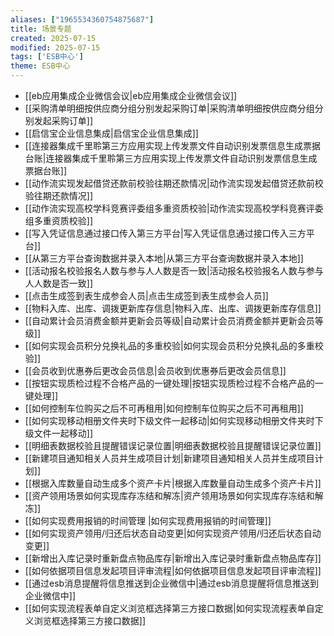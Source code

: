 ```yaml
---
aliases: ["1965534360754875687"]
title: 场景专题
created: 2025-07-15
modified: 2025-07-15
tags: ['ESB中心']
theme: ESB中心
---
```


- [[eb应用集成企业微信会议|eb应用集成企业微信会议]]
- [[采购清单明细按供应商分组分别发起采购订单|采购清单明细按供应商分组分别发起采购订单]]
- [[启信宝企业信息集成|启信宝企业信息集成]]
- [[连接器集成千里聆第三方应用实现上传发票文件自动识别发票信息生成票据台账|连接器集成千里聆第三方应用实现上传发票文件自动识别发票信息生成票据台账]]
- [[动作流实现发起借贷还款前校验往期还款情况|动作流实现发起借贷还款前校验往期还款情况]]
- [[动作流实现高校学科竞赛评委组多重资质校验|动作流实现高校学科竞赛评委组多重资质校验]]
- [[写入凭证信息通过接口传入第三方平台|写入凭证信息通过接口传入三方平台]]
- [[从第三方平台查询数据并录入本地|从第三方平台查询数据并录入本地]]
- [[活动报名校验报名人数与参与人人数是否一致|活动报名校验报名人数与参与人人数是否一致]]
- [[点击生成签到表生成参会人员|点击生成签到表生成参会人员]]
- [[物料入库、出库、调拨更新库存信息|物料入库、出库、调拨更新库存信息]]
- [[自动累计会员消费金额并更新会员等级|自动累计会员消费金额并更新会员等级]]
- [[如何实现会员积分兑换礼品的多重校验|如何实现会员积分兑换礼品的多重校验]]
- [[会员收到优惠券后更改会员信息|会员收到优惠券后更改会员信息]]
- [[按钮实现质检过程不合格产品的一键处理|按钮实现质检过程不合格产品的一键处理]]
- [[如何控制车位购买之后不可再租用|如何控制车位购买之后不可再租用]]
- [[如何实现移动相册文件夹时下级文件一起移动|如何实现移动相册文件夹时下级文件一起移动]]
- [[明细表数据校验且提醒错误记录位置|明细表数据校验且提醒错误记录位置]]
- [[新建项目通知相关人员并生成项目计划|新建项目通知相关人员并生成项目计划]]
- [[根据入库数量自动生成多个资产卡片|根据入库数量自动生成多个资产卡片]]
- [[资产领用场景如何实现库存冻结和解冻|资产领用场景如何实现库存冻结和解冻]]
- [[如何实现费用报销的时间管理 |如何实现费用报销的时间管理]]
- [[如何实现资产领用/归还后状态自动变更|如何实现资产领用/归还后状态自动变更]]
- [[新增出入库记录时重新盘点物品库存|新增出入库记录时重新盘点物品库存]]
- [[如何依据项目信息发起项目评审流程|如何依据项目信息发起项目评审流程]]
- [[通过esb消息提醒将信息推送到企业微信中|通过esb消息提醒将信息推送到企业微信中]]
- [[如何实现流程表单自定义浏览框选择第三方接口数据|如何实现流程表单自定义浏览框选择第三方接口数据]]